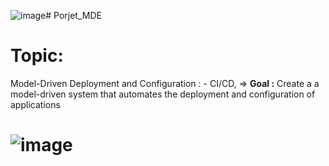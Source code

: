 ![image](https://github.com/DEVhaitam/Porjet_MDE/assets/87667785/70f4c9c6-f6b0-49b1-bd7c-dec73d52d1ad)# Porjet_MDE
# Topic:
  Model-Driven Deployment and Configuration :	- CI/CD,
=> **Goal :** Create a a model-driven system that automates the deployment and configuration of applications

# ![image](https://github.com/DEVhaitam/Porjet_MDE/assets/87667785/aa093d03-4d99-4aed-b986-b02fa4e32091)

